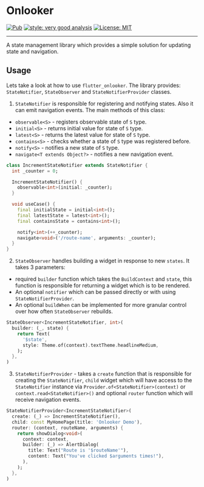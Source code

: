 # Onlooker
<p>
<a href="https://pub.dev/packages/flutter_onlooker"><img src="https://img.shields.io/pub/v/flutter_onlooker.svg" alt="Pub"></a>
<a href="https://pub.dev/packages/very_good_analysis"><img src="https://img.shields.io/badge/style-very_good_analysis-B22C89.svg" alt="style: very good analysis"></a>
<a href="https://opensource.org/licenses/MIT"><img src="https://img.shields.io/badge/license-MIT-purple.svg" alt="License: MIT"></a>
</p>

---

A state management library which provides a simple solution for updating state and navigation.

## Usage
Lets take a look at how to use `flutter_onlooker`. The library provides: `StateNotifier`, `StateObserver` and `StateNotifierProvider` classes.

1. `StateNotifier` is responsible for registering and notifying states. Also it can emit navigation events. The main methods of this class:
* `observable<S>` - registers observable state of `S` type.
* `initial<S>` - returns initial value for state of `S` type.
* `latest<S>` - returns the latest value for state of `S` type.
* `contains<S>` - checks whether a state of `S` type was registered before.
* `notify<S>` - notifies a new state of `S` type.
* `navigate<T extends Object?>` - notifies a new navigation event.

```dart
class IncrementStateNotifier extends StateNotifier {
  int _counter = 0;

  IncrementStateNotifier() {
    observable<int>(initial: _counter);
  }

  void useCase() {
    final initialState = initial<int>();
    final latestState = latest<int>();
    final containsState = contains<int>();

    notify<int>(++_counter);
    navigate<void>('/route-name', arguments: _counter);
  }
}
```
2. `StateObserver` handles building a widget in response to new `states`. It takes 3 parameters:
* required `builder` function which takes the `BuildContext` and `state`, this function is responsible for returning a widget which is to be rendered.
* An optional `notifier` which can be passed directly or with using `StateNotifierProvider`.
* An optional `buildWhen` can be implemented for more granular control over how often `StateObserver` rebuilds.
```dart
StateObserver<IncrementStateNotifier, int>(
  builder: (_, state) {
    return Text(
      '$state',
      style: Theme.of(context).textTheme.headlineMedium,
    );
  },
)
```
3. `StateNotifierProvider` - takes a `create` function that is responsible for creating the `StateNotifier`, `child` widget which will have access to the `StateNotifier` instance via `Provider.of<StateNotifier>(context)` or `context.read<StateNotifier>()` and optional `router` function which will receive navigation events.
```dart
StateNotifierProvider<IncrementStateNotifier>(
  create: (_) => IncrementStateNotifier(),
  child: const MyHomePage(title: 'Onlooker Demo'),
  router: (context, routeName, arguments) {
    return showDialog<void>(
      context: context,
      builder: (_) => AlertDialog(
        title: Text("Route is '$routeName'"),
        content: Text("You've clicked $arguments times!"),
      ),
    );
  },
)
```
